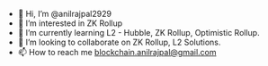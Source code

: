 - 👋 Hi, I’m @anilrajpal2929
- 👀 I’m interested in ZK Rollup
- 🌱 I’m currently learning L2 - Hubble, ZK Rollup, Optimistic Rollup.
- 💞️ I’m looking to collaborate on ZK Rollup, L2 Solutions.
- 📫 How to reach me blockchain.anilrajpal@gmail.com

<!---
anilrajpal2929/anilrajpal2929 is a ✨ special ✨ repository because its `README.md` (this file) appears on your GitHub profile.
You can click the Preview link to take a look at your changes.
--->
